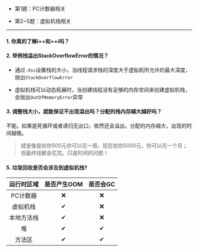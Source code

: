 - 第1题：PC计数器相关

- 第2~5题：虚拟机栈相关

---------------------

#### 1. 你真的了解i++和++i吗？

#### 2. 举例栈溢出StackOverflowError的情况？

- 通过`-Xss`设置栈的大小，当线程请求栈的深度大于虚拟机所允许的最大深度，抛出`StackOverflowError`

- 虚拟机栈可以动态拓展时，当创建线程没有足够的内存空间来创建虚拟机栈，会抛出`OutOfMemoryError`异常

#### 3. 调整栈大小，就能保证不出现溢出吗？分配的栈内存越大越好吗？

不能。如果是死循环或者递归无出口，依然还会溢出。分配的内存越大，出现的时间越晚。

> 就是像是给你500元你可以花一周，现在给你5000元，你可以花一个月；但最终钱都会花完。只是时间的问题！

#### 5. 垃圾回收是否会涉及到虚拟机栈?

| 运行时区域 | 是否产生OOM | 是否会GC |
|:-----:|:-------:|:-----:|
| PC计数器 | ❌       | ❌     |
| 虚拟机栈  | ✔       | ❌     |
| 本地方法栈 | ✔       | ❌     |
| 堆     | ✔       | ✔     |
| 方法区   | ✔       | ✔     |
